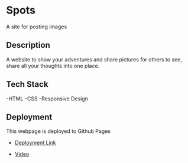 # Spots

A site for posting images

## Description

A website to show your adventures and share pictures for others to see,
share all your thoughts into one place.

## Tech Stack

-HTML
-CSS
-Responsive Design

## Deployment

This webpage is deployed to Github Pages

-   [Deployment Link](https://luidelson.github.io/se_project_spots/)

-   [Video](https://drive.google.com/file/d/151HEeSBdsVGEZ2wyKj9qR678sYe3yqJB/view?usp=sharing_)

